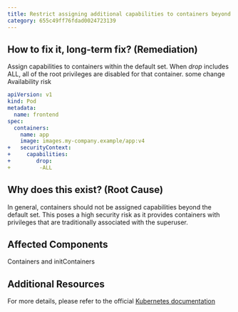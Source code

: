 ```yaml
---
title: Restrict assigning additional capabilities to containers beyond the default set of ts fef
category: 655c49ff76fdad0024723139
---
```


## How to fix it, long-term fix? (Remediation)

Assign capabilities to containers within the default set. When _drop_ includes ALL, all of the root privileges are disabled for that container. some change Availability risk

```yaml sample-pod.yaml
apiVersion: v1
kind: Pod
metadata:
  name: frontend
spec:
  containers:
    name: app
    image: images.my-company.example/app:v4
+   securityContext:
+     capabilities:
+        drop:
+         -ALL
```

## Why does this exist? (Root Cause)

In general, containers should not be assigned capabilities beyond the default set. This poses a high security risk as it provides containers with privileges that are traditionally associated with the superuser.

## Affected Components

Containers and initContainers

## Additional Resources

For more details, please refer to the official [Kubernetes documentation](https://kubernetes.io/docs/tasks/configure-pod-container/security-context/)
